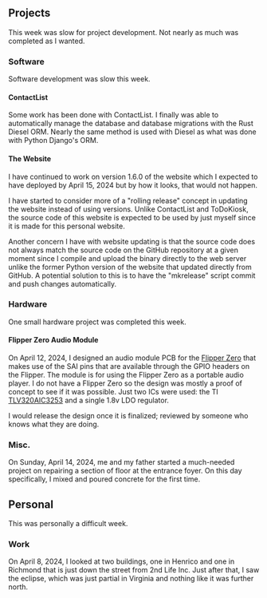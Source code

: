 ## Projects
This week was slow for project development. Not nearly as much was completed as I wanted.

### Software
Software development was slow this week.

#### ContactList
Some work has been done with ContactList. I finally was able to automatically manage the database and database migrations with the Rust Diesel ORM. Nearly the same method is used with Diesel as what was done with Python Django's ORM.

#### The Website
I have continued to work on version 1.6.0 of the website which I expected to have deployed by April 15, 2024 but by how it looks, that would not happen. 

I have started to consider more of a "rolling release" concept in updating the website instead of using versions. Unlike ContactList and ToDoKiosk, the source code of this website is expected to be used by just myself since it is made for this personal website. 

Another concern I have with website updating is that the source code does not always match the source code on the GitHub repository at a given moment since I compile and upload the binary directly to the web server unlike the former Python version of the website that updated directly from GitHub. A potential solution to this is to have the "mkrelease" script commit and push changes automatically.

### Hardware
One small hardware project was completed this week.

#### Flipper Zero Audio Module
On April 12, 2024, I designed an audio module PCB for the [Flipper Zero](https://flipperzero.one/) that makes use of the SAI pins that are available through the GPIO headers on the Flipper. The module is for using the Flipper Zero as a portable audio player. I do not have a Flipper Zero so the design was mostly a proof of concept to see if it was possible. Just two ICs were used: the TI [TLV320AIC3253](https://www.ti.com/product/TLV320AIC3253) and a single 1.8v LDO regulator.

I would release the design once it is finalized; reviewed by someone who knows what they are doing.

### Misc.
On Sunday, April 14, 2024, me and my father started a much-needed project on repairing a section of floor at the entrance foyer. On this day specifically, I mixed and poured concrete for the first time. 

## Personal
This was personally a difficult week.

### Work
On April 8, 2024, I looked at two buildings, one in Henrico and one in Richmond that is just down the street from 2nd Life Inc. Just after that, I saw the eclipse, which was just partial in Virginia and nothing like it was further north.



